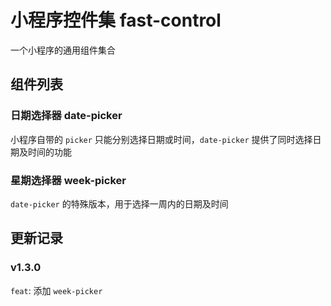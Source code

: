 # 小程序控件集 fast-control

一个小程序的通用组件集合

## 组件列表

### 日期选择器 date-picker

小程序自带的 `picker` 只能分别选择日期或时间，`date-picker` 提供了同时选择日期及时间的功能

### 星期选择器 week-picker

`date-picker` 的特殊版本，用于选择一周内的日期及时间

## 更新记录

### v1.3.0

`feat`: 添加 `week-picker`